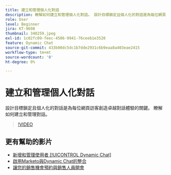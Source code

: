 ```yaml
---
title: 建立和管理個人化對話
description: 瞭解如何建立和管理個人化對話。 設計目標鎖定且個人化的對話是為每位網頁訪客創造卓越對話體驗的關鍵。
role: User
level: Beginner
jira: KT-9698
thumbnail: 340259.jpeg
exl-id: 1c02fc09-feec-4506-9941-76ceeb1e3520
feature: Dynamic Chat
source-git-commit: 433b00dc5dc1b7dde2931c6b9eaa8a403eae2415
workflow-type: tm+mt
source-wordcount: '0'
ht-degree: 0%

---
```


# 建立和管理個人化對話

設計目標鎖定且個人化的對話是為每位網頁訪客創造卓越對話體驗的關鍵。 瞭解如何建立和管理對話。

>[!VIDEO](https://video.tv.adobe.com/v/340259/?quality=12&learn=on)

## 更有幫助的影片

* [新增和管理使用者 [!UICONTROL Dynamic Chat]](user-management.md)
* [啟用Marketo與Dynamic Chat的整合](marketo-integration.md)
* [讓您的銷售機會預約與銷售人員開會](meeting-booking.md)
